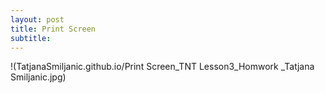 ```yaml
---
layout: post
title: Print Screen
subtitle: 
---
```


!(TatjanaSmiljanic.github.io/Print Screen_TNT Lesson3_Homwork _Tatjana Smiljanic.jpg)
